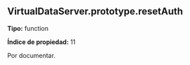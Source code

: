 ## VirtualDataServer.prototype.resetAuth

**Tipo:** function

**Índice de propiedad:** 11

Por documentar.



